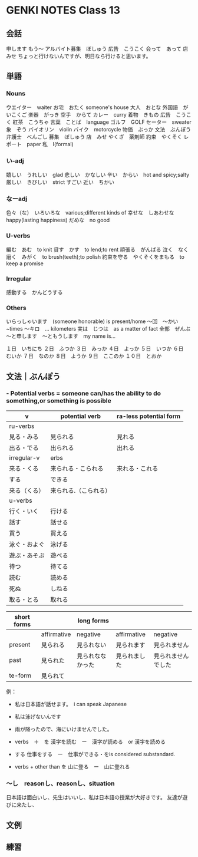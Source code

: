 # GENKI NOTES Class 13

## 会話

申します もう～
アルバイト募集　ぼしゅう
広告　こうこく
会って　あって
店　みせ
ちょっと行けないんですが、明日なら行けると思います。

## 単語

### Nouns

ウエイター　waiter
お宅　おたく someone's house
大人　おとな
外国語　がいこくご
楽器　がっき
空手　からて
カレー　curry
着物　きもの
広告　こうこく
紅茶　こうちゃ
言葉　ことば　language
ゴルフ　GOLF
セーター　sweater
象　ぞう
バイオリン　violin
バイク　motorcycle
物価　ぶっか
文法　ぶんぽう
弁護士　べんごし
募集　ぼしゅう
店　みせ
やくざ　薬剤師
約束　やくそく
レポート　paper
私　I(formal)

### い-adj

嬉しい　うれしい　glad
悲しい　かなしい
辛い　からい　hot and spicy;salty
厳しい　きびしい　strict
すごい
近い　ちかい

### なーadj

色々（な）　いろいろな　various;different kinds of
幸せな　しあわせな　happy(lasting happiness)
だめな　no good

### U-verbs

編む　あむ　to knit
貸す　かす　to lend;to rent
頑張る　がんばる
泣く　なく
磨く　みがく　to brush(teeth);to polish
約束を守る　やくそくをまもる　to keep a promise

### Irregular

感動する　かんどうする

### Others

いらっしゃいます　(someone honorable) is present/home
～回　～かい　~times
～キロ　... kilometers
実は　じつは　as a matter of fact
全部　ぜんぶ
～と申します　～ともうします　my name is...

１日　いちにち
２日　ふつか
３日　みっか
４日　よっか
５日　いつか
６日　むいか
７日　なのか
８日　ようか
９日　ここのか
１０日　とおか

## 文法｜ぶんぽう

### - Potential verbs = someone can/has the ability to do something,or something is possible

|v|potential verb|ra-less potential form|
|-|-|-|
|ru-verbs|||
|見る・みる|見られる|見れる|
|出る・でる|出られる|出れる|
|irregular-v|erbs||
|来る・くる|来られる・こられる|来れる・これる|
|する|できる||
|来る（くる）|来られる.（こられる）||
|u-verbs|||
|行く・いく|行ける||
|話す|話せる||
|買う|買える||
|泳ぐ・およぐ|泳げる||
|遊ぶ・あそぶ|遊べる||
|待つ|待てる||
|読む|読める||
|死ぬ|しねる||
|取る・とる|取れる||

|short forms||long forms|||
|-|-|-|-|-|
||affirmative|negative|affirmative|negative|
|present|見られる|見られない|見られます|見られません|
|past|見られた|見られななかった|見られました|見られませんでした|
|te-form|見られて||||

例：

- 私は日本語が話せます。　i can speak Japanese
- 私は泳げないんです
- 雨が降ったので、海にいけませんでした。

- verbs　＋　を
漢字を読む　ー　漢字が読める　or 漢字を読める
- する
仕事をする　ー　仕事ができる・をis considered substandard.
- verbs + other than を
山に登る　ー　山に登れる

### ～し　reasonし、reasonし、situation

日本語は面白いし、先生はいいし、私は日本語の授業が大好きです。
友達が遊びに来たし、　　

## 文例

## 練習
